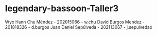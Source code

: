 # legendary-bassoon-Taller3

Wyo Hann Chu Méndez - 202015066 - w.chu 
David Burgos Mendez - 201818326 - d.burgos 
Juan Daniel Sepúlveda - 202113067 - j.sepulvedao
